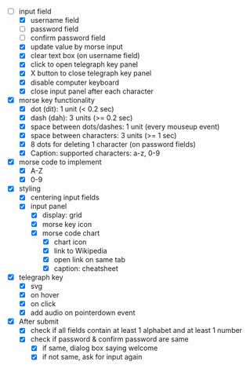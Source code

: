 - [ ] input field
  - [x] username field
  - [ ] password field
  - [ ] confirm password field
  - [x] update value by morse input
  - [x] clear text box (on username field)
  - [x] click to open telegraph key panel
  - [x] X button to close telegraph key panel
  - [x] disable computer keyboard
  - [x] close input panel after each character

- [x] morse key functionality
  - [x] dot (dit): 1 unit (< 0.2 sec)
  - [x] dash (dah): 3 units (>= 0.2 sec)
  - [x] space between dots/dashes: 1 unit (every mouseup event)
  - [x] space between characters: 3 units (>= 1 sec)
  - [x] 8 dots for deleting 1 character (on password fields)
  - [x] Caption: supported characters: a-z, 0-9

- [x] morse code to implement
  - [x] A-Z
  - [x] 0-9

- [x] styling
  - [x] centering input fields
  - [x] input panel
    - [x] display: grid
    - [x] morse key icon
    - [x] morse code chart
      - [x] chart icon
      - [x] link to Wikipedia
      - [x] open link on same tab
      - [x] caption: cheatsheet

- [x] telegraph key
  - [x] svg
  - [x] on hover
  - [x] on click
  - [x] add audio on pointerdown event

- [x] After submit
  - [x] check if all fields contain at least 1 alphabet and at least 1 number
  - [x] check if password & confirm password are same
    - [x] if same, dialog box saying welcome
    - [x] if not same, ask for input again